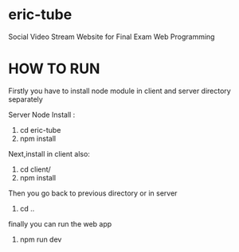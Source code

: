 # eric-tube
Social Video Stream Website for Final Exam Web Programming

# 

# HOW TO RUN
Firstly you have to install node module in client and server directory separately

Server Node Install :
1. cd eric-tube
2. npm install

Next,install in client also:
1. cd client/
2. npm install

Then you go back to previous directory or in server 
1. cd ..

finally you can run the web app
1. npm run dev

